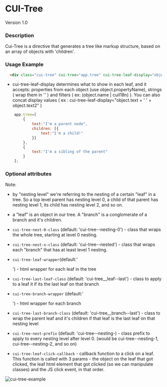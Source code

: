 # CUI-Tree
Version 1.0


### Description
Cui-Tree is a directive that generates a tree like markup structure, based on an array of objects with 'children'.

### Usage Example

```html
  <div class="cui-tree" cui-tree="app.tree" cui-tree-leaf-display="object.text"></div>
```

* cui-tree-leaf-display determines what to show in each leaf, and it accepts: properties from each object (use object.propertyName), strings ( wrap them in '' ) and filters ( ex: (object.name | cuiI18n) ). You can also concat display values ( ex : cui-tree-leaf-display="object.text + ' ' + object.text2" )

```javascript
    app.tree=[
        {
            text:"I'm a parent node",
            children: [{
                text:"I'm a child!"
            }]
        },
        {
            text:"I'm a sibling of the parent"
        }
    ];
```

### Optional attributes

Note:
* by "nesting level" we're referring to the nesting of a certain "leaf" in a tree. So a top level parent has nesting level 0, a child of that parent has nesting level 1, its child has nesting level 2, and so on.
* a "leaf" is an object in our tree. A "branch" is a conglomerate of a branch and it's children.

* `cui-tree-nest-0-class` (default: 'cui-tree--nesting-0') - class that wraps the whole tree, starting at level 0 nesting.
* `cui-tree-nest-x-class` (default: 'cui-tree--nested') - class that wraps each "branch" that has at least level 1 nesting.
* `cui-tree-leaf-wrapper`(default:'<div class="cui-tree__leaf"></div>') - html wrapper for each leaf in the tree
* `cui-tree-last-leaf-class` (default: 'cui-tree__leaf--last') - class to apply to a leaf it if its the last leaf on that branch
* `cui-tree-branch-wrapper` (default:'<div class="cui-tree__branch"></div>') - html wrapper for each branch
* `cui-tree-last-branch-class` (default: 'cui-tree__branch--last') - class to wrap the parent leaf and it's children if that leaf is the last leaf on that nesting level
* `cui-tree-nest-prefix` (default: 'cui-tree--nesting-) - class prefix to apply to every nesting level after level 0. (would be cui-tree--nesting-1, cui-tree--nesting-2, and so on)
* `cui-tree-leaf-click-callback` - callback function to a click on a leaf. This function is called with 3 params - the object on the leaf that got clicked, the leaf html element that got clicked (so we can manipulate classes) and the JS click event, in that order.


![cui-tree-example](https://github.com/thirdwavellc/cui-ng/blob/master/directives/cui-tree/cui-tree.png?raw=true)

